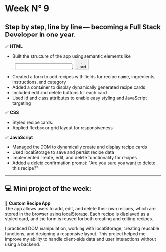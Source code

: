 # Week N° 9

## Step by step, line by line — becoming a Full Stack Developer in one year.

✅ **HTML**  
- Built the structure of the app using semantic elements like <form>, <input>, <button>, <section>, and <article>
- Created a form to add recipes with fields for recipe name, ingredients, instructions, and category
- Added a container to display dynamically generated recipe cards
- Included edit and delete buttons for each card
- Used id and class attributes to enable easy styling and JavaScript targeting

✅ **CSS**  
- Styled recipe cards.
- Applied flexbox or grid layout for responsiveness

✅ **JavaScript**  
- Managed the DOM to dynamically create and display recipe cards
- Used localStorage to save and persist recipe data
- Implemented create, edit, and delete functionality for recipes
- Added a delete confirmation prompt: "Are you sure you want to delete this recipe?"

---

## 💻 Mini project of the week:  
**📒 Custom Recipe App**  
The app allows users to add, edit, and delete their own recipes, which are stored in the browser using localStorage.
Each recipe is displayed as a styled card, and the form is reused for both creating and editing recipes.

I practiced DOM manipulation, working with localStorage, creating reusable functions, and designing a responsive layout.
This project helped me improve my ability to handle client-side data and user interactions without using a backend.